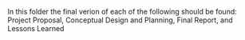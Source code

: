 In this folder the final verion of each of the following should be found: Project Proposal, Conceptual Design and Planning, Final Report, and Lessons Learned
